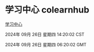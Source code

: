 # 学习中心 colearnhub
[学习中心](http://219.139.198.207:56308/colearnhub/)

2024年 09月 26日 星期四 14:20:02 CST

2024年 09月 26日 星期四 06:20:02 GMT
